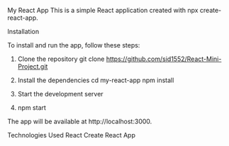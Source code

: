 My React App
This is a simple React application created with npx create-react-app.

Installation

To install and run the app, follow these steps:

1. Clone the repository
git clone https://github.com/sid1552/React-Mini-Project.git

2. Install the dependencies
cd my-react-app
npm install

3. Start the development server
4. npm start

The app will be available at http://localhost:3000.

Technologies Used
React
Create React App
